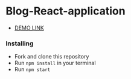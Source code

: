 # Blog-React-application
 - [DEMO LINK](https://VeronikaLushchik.github.io/Blog-React-application/)
### Installing
- Fork and clone this repository
- Run `npm install` in your terminal
- Run `npm start`
